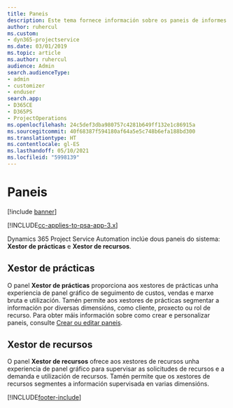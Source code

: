 ```yaml
---
title: Paneis
description: Este tema fornece información sobre os paneis de informes incluídos en Dynamics 365 Project Service Automation.
author: ruhercul
ms.custom:
- dyn365-projectservice
ms.date: 03/01/2019
ms.topic: article
ms.author: ruhercul
audience: Admin
search.audienceType:
- admin
- customizer
- enduser
search.app:
- D365CE
- D365PS
- ProjectOperations
ms.openlocfilehash: 24c5def3dba980757c4281b649ff132e1c86915a
ms.sourcegitcommit: 40f68387f594180af64a5e5c748b6efa188bd300
ms.translationtype: HT
ms.contentlocale: gl-ES
ms.lasthandoff: 05/10/2021
ms.locfileid: "5998139"
---
```

# <a name="dashboards"></a>Paneis

[!include [banner](../includes/psa-now-project-operations.md)]

[!INCLUDE[cc-applies-to-psa-app-3.x](../includes/cc-applies-to-psa-app-3x.md)]

Dynamics 365 Project Service Automation inclúe dous paneis do sistema: **Xestor de prácticas** e **Xestor de recursos**.

## <a name="practice-manager"></a>Xestor de prácticas 

O panel **Xestor de prácticas** proporciona aos xestores de prácticas unha experiencia de panel gráfico de seguimento de custos, vendas e marxe bruta e utilización. Tamén permite aos xestores de prácticas segmentar a información por diversas dimensións, como cliente, proxecto ou rol de recurso. Para obter máis información sobre como crear e personalizar paneis, consulte [Crear ou editar paneis](/dynamics365/customerengagement/on-premises/customize/create-edit-dashboards).

## <a name="resource-manager"></a>Xestor de recursos 

O panel **Xestor de recursos** ofrece aos xestores de recursos unha experiencia de panel gráfico para supervisar as solicitudes de recursos e a demanda e utilización de recursos. Tamén permite que os xestores de recursos segmentes a información supervisada en varias dimensións.


[!INCLUDE[footer-include](../includes/footer-banner.md)]